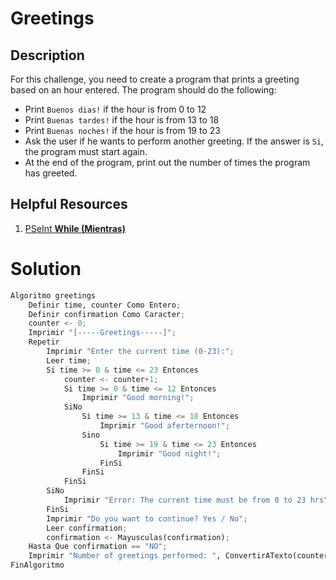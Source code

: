 # Greetings

## Description

For this challenge, you need to create a program that prints a greeting based on an hour entered. The program should do the following:

- Print `Buenos dias!` if the hour is from 0 to 12
- Print `Buenas tardes!` if the hour is from 13 to 18
- Print `Buenas noches!` if the hour is from 19 to 23
- Ask the user if he wants to perform another greeting. If the answer is `Si`, the program must start again.
- At the end of the program, print out the number of times the program has greeted.

## Helpful Resources

1. [PSeInt **While (Mientras)**](https://www.youtube.com/watch?v=Cea0bywr7-w&ab_channel=THESEGARED)

# Solution
```python
Algoritmo greetings
	Definir time, counter Como Entero;
	Definir confirmation Como Caracter;
	counter <- 0;
	Imprimir "[-----Greetings-----]";
	Repetir
		Imprimir "Enter the current time (0-23):";
		Leer time;
		Si time >= 0 & time <= 23 Entonces
			counter <- counter+1;
			Si time >= 0 & time <= 12 Entonces
				Imprimir "Good morning!";
			SiNo
				Si time >= 13 & time <= 18 Entonces
					Imprimir "Good aferternoon!";
				Sino 
					Si time >= 19 & time <= 23 Entonces
						Imprimir "Good night!";
					FinSi
				FinSi
			FinSi
		SiNo
			Imprimir "Error: The current time must be from 0 to 23 hrs";
		FinSi
		Imprimir "Do you want to continue? Yes / No";
		Leer confirmation;
		confirmation <- Mayusculas(confirmation);
	Hasta Que confirmation == "NO";
	Imprimir "Number of greetings performed: ", ConvertirATexto(counter);
FinAlgoritmo
```